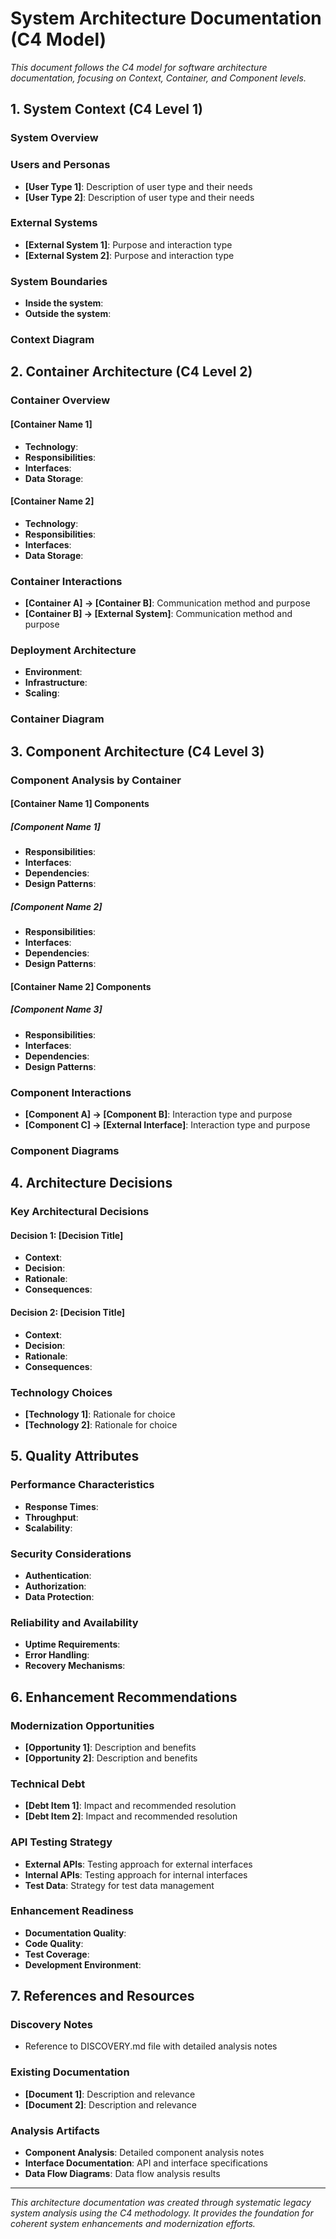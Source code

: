 # System Architecture Documentation (C4 Model)

_This document follows the C4 model for software architecture documentation, focusing on Context, Container, and Component levels._

## 1. System Context (C4 Level 1)

### System Overview

<!-- Brief description of what the system does and its primary purpose -->

### Users and Personas

<!-- Who uses this system? -->

- **[User Type 1]**: Description of user type and their needs
- **[User Type 2]**: Description of user type and their needs

### External Systems

<!-- What external systems does this system interact with? -->

- **[External System 1]**: Purpose and interaction type
- **[External System 2]**: Purpose and interaction type

### System Boundaries

<!-- What is inside vs outside the system boundary? -->

- **Inside the system**:
- **Outside the system**:

### Context Diagram

<!-- Describe or reference a C4 Context diagram showing the system and its environment -->

## 2. Container Architecture (C4 Level 2)

### Container Overview

<!-- High-level containers that make up the system -->

#### [Container Name 1]

- **Technology**:
- **Responsibilities**:
- **Interfaces**:
- **Data Storage**:

#### [Container Name 2]

- **Technology**:
- **Responsibilities**:
- **Interfaces**:
- **Data Storage**:

### Container Interactions

<!-- How do containers communicate with each other? -->

- **[Container A] → [Container B]**: Communication method and purpose
- **[Container B] → [External System]**: Communication method and purpose

### Deployment Architecture

<!-- How are containers deployed? -->

- **Environment**:
- **Infrastructure**:
- **Scaling**:

### Container Diagram

<!-- Describe or reference a C4 Container diagram showing the containers and their relationships -->

## 3. Component Architecture (C4 Level 3)

### Component Analysis by Container

#### [Container Name 1] Components

##### [Component Name 1]

- **Responsibilities**:
- **Interfaces**:
- **Dependencies**:
- **Design Patterns**:

##### [Component Name 2]

- **Responsibilities**:
- **Interfaces**:
- **Dependencies**:
- **Design Patterns**:

#### [Container Name 2] Components

##### [Component Name 3]

- **Responsibilities**:
- **Interfaces**:
- **Dependencies**:
- **Design Patterns**:

### Component Interactions

<!-- How do components within containers interact? -->

- **[Component A] → [Component B]**: Interaction type and purpose
- **[Component C] → [External Interface]**: Interaction type and purpose

### Component Diagrams

<!-- Describe or reference C4 Component diagrams for each significant container -->

## 4. Architecture Decisions

### Key Architectural Decisions

<!-- Important architectural decisions made during analysis -->

#### Decision 1: [Decision Title]

- **Context**:
- **Decision**:
- **Rationale**:
- **Consequences**:

#### Decision 2: [Decision Title]

- **Context**:
- **Decision**:
- **Rationale**:
- **Consequences**:

### Technology Choices

<!-- Why were specific technologies chosen? -->

- **[Technology 1]**: Rationale for choice
- **[Technology 2]**: Rationale for choice

## 5. Quality Attributes

### Performance Characteristics

<!-- How does the system perform? -->

- **Response Times**:
- **Throughput**:
- **Scalability**:

### Security Considerations

<!-- What security measures are in place? -->

- **Authentication**:
- **Authorization**:
- **Data Protection**:

### Reliability and Availability

<!-- How reliable is the system? -->

- **Uptime Requirements**:
- **Error Handling**:
- **Recovery Mechanisms**:

## 6. Enhancement Recommendations

### Modernization Opportunities

<!-- Based on the analysis, what modernization opportunities exist? -->

- **[Opportunity 1]**: Description and benefits
- **[Opportunity 2]**: Description and benefits

### Technical Debt

<!-- What technical debt was identified? -->

- **[Debt Item 1]**: Impact and recommended resolution
- **[Debt Item 2]**: Impact and recommended resolution

### API Testing Strategy

<!-- Recommendations for end-to-end API testing -->

- **External APIs**: Testing approach for external interfaces
- **Internal APIs**: Testing approach for internal interfaces
- **Test Data**: Strategy for test data management

### Enhancement Readiness

<!-- How ready is the system for enhancements? -->

- **Documentation Quality**:
- **Code Quality**:
- **Test Coverage**:
- **Development Environment**:

## 7. References and Resources

### Discovery Notes

- Reference to DISCOVERY.md file with detailed analysis notes

### Existing Documentation

<!-- Links to any existing documentation that was found -->

- **[Document 1]**: Description and relevance
- **[Document 2]**: Description and relevance

### Analysis Artifacts

<!-- Other artifacts created during the analysis -->

- **Component Analysis**: Detailed component analysis notes
- **Interface Documentation**: API and interface specifications
- **Data Flow Diagrams**: Data flow analysis results

---

_This architecture documentation was created through systematic legacy system analysis using the C4 methodology. It provides the foundation for coherent system enhancements and modernization efforts._
